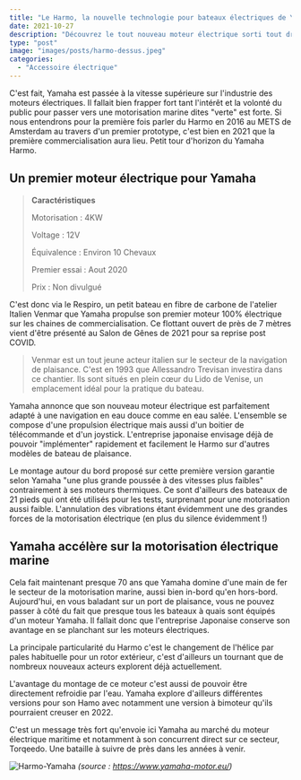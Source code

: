 ```yaml
---
title: "Le Harmo, la nouvelle technologie pour bateaux électriques de Yamaha"
date: 2021-10-27
description: "Découvrez le tout nouveau moteur électrique sorti tout droit des usines Yamaha. Un véritable moteur d'accélération sur le secteur des hors-bord électriques"
type: "post"
image: "images/posts/harmo-dessus.jpeg"
categories: 
  - "Accessoire électrique"
---
```


C'est fait, Yamaha est passée à la vitesse supérieure sur l'industrie des moteurs électriques. Il fallait bien frapper fort tant l'intérêt et la volonté du public pour passer vers une motorisation marine dites "verte" est forte. Si nous entendrons pour la première fois parler du Harmo en 2016 au METS de Amsterdam au travers d'un premier prototype, c'est bien en 2021 que la première commercialisation aura lieu. Petit tour d'horizon du Yamaha Harmo. 

## Un premier moteur électrique pour Yamaha


> **Caractéristiques**
> 
> Motorisation : 4KW
> 
> Voltage : 12V
> 
> Équivalence : Environ 10 Chevaux
> 
> Premier essai : Aout 2020
> 
> Prix : Non divulgué


C'est donc via le Respiro, un petit bateau en fibre de carbone de l'atelier Italien Venmar que Yamaha propulse son premier moteur 100% électrique sur les chaines de commercialisation. Ce flottant ouvert de près de 7 mètres vient d'être présenté au Salon de Gênes de 2021 pour sa reprise post COVID.

> Venmar est un tout jeune acteur italien sur le secteur de la navigation de plaisance. C'est en 1993 que Allessandro Trevisan investira dans ce chantier. Ils sont situés en plein cœur du Lido de Venise, un emplacement idéal pour la pratique du bateau.

Yamaha annonce que son nouveau moteur électrique est parfaitement adapté à une navigation en eau douce comme en eau salée. L'ensemble se compose d'une propulsion électrique mais aussi d'un boitier de télécommande et d'un joystick. L'entreprise japonaise envisage déjà de pouvoir "implémenter" rapidement et facilement le Harmo sur d'autres modèles de bateau de plaisance.

Le montage autour du bord proposé sur cette première version garantie selon Yamaha "une plus grande poussée à des vitesses plus faibles" contrairement à ses moteurs thermiques. Ce sont d'ailleurs des bateaux de 21 pieds qui ont été utilisés pour les tests, surprenant pour une motorisation aussi faible. L'annulation des vibrations étant évidemment une des grandes forces de la motorisation électrique (en plus du silence évidemment !)


## Yamaha accélère sur la motorisation électrique marine

Cela fait maintenant presque 70 ans que Yamaha domine d'une main de fer le secteur de la motorisation marine, aussi bien in-bord qu'en hors-bord. Aujourd'hui, en vous baladant sur un port de plaisance, vous ne pouvez passer à côté du fait que presque tous les bateaux à quais sont équipés d'un moteur Yamaha. Il fallait donc que l'entreprise Japonaise conserve son avantage en se planchant sur les moteurs électriques.

La principale particularité du Harmo c'est le changement de l'hélice par pales habituelle pour un rotor extérieur, c'est d'ailleurs un tournant que de nombreux nouveaux acteurs explorent déjà actuellement. 

L'avantage du montage de ce moteur c'est aussi de pouvoir être directement refroidie par l'eau. Yamaha explore d'ailleurs différentes versions pour son Hamo avec notamment une version à bimoteur qu'ils pourraient creuser en 2022.

C'est un message très fort qu'envoie ici Yamaha au marché du moteur électrique maritime et notamment à son concurrent direct sur ce secteur, Torqeedo. Une bataille à suivre de près dans les années à venir.

![Harmo-Yamaha](/images/posts/harmo-arriere.jpeg)
*(source : https://www.yamaha-motor.eu/)*


